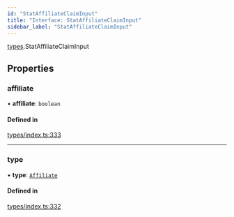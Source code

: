 ```yaml
---
id: "StatAffiliateClaimInput"
title: "Interface: StatAffiliateClaimInput"
sidebar_label: "StatAffiliateClaimInput"
---
```


[types](../../../modules/Types/Types.md).StatAffiliateClaimInput

## Properties

### affiliate

• **affiliate**: `boolean`

#### Defined in

[types/index.ts:333](https://github.com/PolymeshAssociation/polymesh-sdk/blob/968f8d70c/src/types/index.ts#L333)

___

### type

• **type**: [`Affiliate`](../../../enums/Types/ClaimType/ClaimType.md#affiliate)

#### Defined in

[types/index.ts:332](https://github.com/PolymeshAssociation/polymesh-sdk/blob/968f8d70c/src/types/index.ts#L332)

